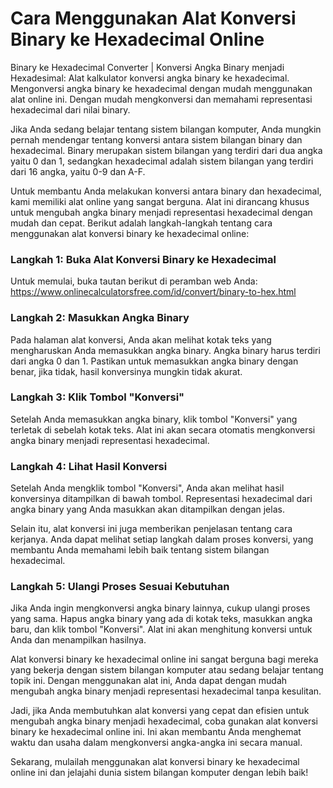 Cara Menggunakan Alat Konversi Binary ke Hexadecimal Online
===========================================================

Binary ke Hexadecimal Converter | Konversi Angka Binary menjadi Hexadesimal: Alat kalkulator konversi angka binary ke hexadecimal. Mengonversi angka binary ke hexadecimal dengan mudah menggunakan alat online ini. Dengan mudah mengkonversi dan memahami representasi hexadecimal dari nilai binary.

Jika Anda sedang belajar tentang sistem bilangan komputer, Anda mungkin pernah mendengar tentang konversi antara sistem bilangan binary dan hexadecimal. Binary merupakan sistem bilangan yang terdiri dari dua angka yaitu 0 dan 1, sedangkan hexadecimal adalah sistem bilangan yang terdiri dari 16 angka, yaitu 0-9 dan A-F.

Untuk membantu Anda melakukan konversi antara binary dan hexadecimal, kami memiliki alat online yang sangat berguna. Alat ini dirancang khusus untuk mengubah angka binary menjadi representasi hexadecimal dengan mudah dan cepat. Berikut adalah langkah-langkah tentang cara menggunakan alat konversi binary ke hexadecimal online:

### Langkah 1: Buka Alat Konversi Binary ke Hexadecimal

Untuk memulai, buka tautan berikut di peramban web Anda: <https://www.onlinecalculatorsfree.com/id/convert/binary-to-hex.html>

### Langkah 2: Masukkan Angka Binary

Pada halaman alat konversi, Anda akan melihat kotak teks yang mengharuskan Anda memasukkan angka binary. Angka binary harus terdiri dari angka 0 dan 1. Pastikan untuk memasukkan angka binary dengan benar, jika tidak, hasil konversinya mungkin tidak akurat.

### Langkah 3: Klik Tombol "Konversi"

Setelah Anda memasukkan angka binary, klik tombol "Konversi" yang terletak di sebelah kotak teks. Alat ini akan secara otomatis mengkonversi angka binary menjadi representasi hexadecimal.

### Langkah 4: Lihat Hasil Konversi

Setelah Anda mengklik tombol "Konversi", Anda akan melihat hasil konversinya ditampilkan di bawah tombol. Representasi hexadecimal dari angka binary yang Anda masukkan akan ditampilkan dengan jelas.

Selain itu, alat konversi ini juga memberikan penjelasan tentang cara kerjanya. Anda dapat melihat setiap langkah dalam proses konversi, yang membantu Anda memahami lebih baik tentang sistem bilangan hexadecimal.

### Langkah 5: Ulangi Proses Sesuai Kebutuhan

Jika Anda ingin mengkonversi angka binary lainnya, cukup ulangi proses yang sama. Hapus angka binary yang ada di kotak teks, masukkan angka baru, dan klik tombol "Konversi". Alat ini akan menghitung konversi untuk Anda dan menampilkan hasilnya.

Alat konversi binary ke hexadecimal online ini sangat berguna bagi mereka yang bekerja dengan sistem bilangan komputer atau sedang belajar tentang topik ini. Dengan menggunakan alat ini, Anda dapat dengan mudah mengubah angka binary menjadi representasi hexadecimal tanpa kesulitan.

Jadi, jika Anda membutuhkan alat konversi yang cepat dan efisien untuk mengubah angka binary menjadi hexadecimal, coba gunakan alat konversi binary ke hexadecimal online ini. Ini akan membantu Anda menghemat waktu dan usaha dalam mengkonversi angka-angka ini secara manual.

Sekarang, mulailah menggunakan alat konversi binary ke hexadecimal online ini dan jelajahi dunia sistem bilangan komputer dengan lebih baik!